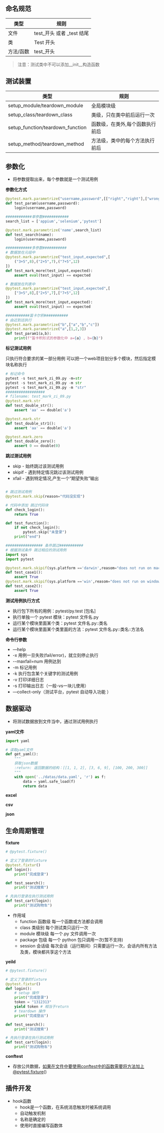 ## 命名规范
|类型|规则|
|-------|-------|
|文件|test_开头 或者 _test 结尾|
|类|Test 开头|
|方法/函数|	test_开头|
> 注意：测试类中不可以添加__init__构造函数	
## 测试装置
|类型|规则|
|-------|-------|
|setup_module/teardown_module |全局模块级 |
|setup_class/teardown_class |类级，只在类中前后运行一次 |
|setup_function/teardown_function |函数级，在类外,每个函数执行前后 |
|setup_method/teardown_method |方法级，类中的每个方法执行前后 |	
## 参数化
* 将参数提取出来，每个参数就是一个测试用例

**参数化方式**
```python
@pytest.mark.parametrize("username,password",[["right","right"],["wrong","wrong"]])
def test_param(username,password):
    login(username,password)

############单参数############
search_list = ['appium','selenium','pytest']

@pytest.mark.parametrize('name',search_list)
def test_search(name):
    login(username,password)

############多参数###########
# 数据放在元组中
@pytest.mark.parametrize("test_input,expected",[
    ("3+5",8),("2+5",7),("7+5",12)
])
def test_mark_more(test_input,expected):
    assert eval(test_input) == expected

# 数据放在列表中
@pytest.mark.parametrize("test_input,expected",[
    ["3+5",8],["2+5",7],["7+5",12]
])
def test_mark_more(test_input,expected):
    assert eval(test_input) == expected

###########笛卡尔积###########
# 由近到远执行
@pytest.mark.parametrize("b",["a","b","c"])
@pytest.mark.parametrize("a",[1,2,3])
def test_param1(a,b):
    print(f"笛卡积形式的参数化中 a={a} , b={b}")
```

**标记测试用例**

只执行符合要求的某一部分用例 可以把一个web项目划分多个模块，然后指定模块名称执行
```python
# 标记命令
pytest -s test_mark_zi_09.py -m=str
pytest -s test_mark_zi_09.py -m str
pytest -s test_mark_zi_09.py -m "str"
##################
# filename: test_mark_zi_09.py
@pytest.mark.str
def test_double_str():
    assert 'aa' == double('a')

@pytest.mark.str
def test_double_str1():
    assert 'aa' == double('a')

@pytest.mark.zero
def test_double_zero():
    assert 0 == double(0)

```
**跳过测试用例**
* skip - 始终跳过该测试用例
* skipif - 遇到特定情况跳过该测试用例
* xfail - 遇到特定情况,产生一个“期望失败”输出
```python

# 跳过测试用例
@pytest.mark.skip(reason="代码没实现")

# 代码中添加 跳过代码块
def check_login():
    return True 

def test_function():
    if not check_login():
        pytest.skip("未登录")
    print("end")

################# 条件跳过###########
# 根据测试条件 跳过相应的测试用例
import sys
import pytest

@pytest.mark.skipif(sys.platform =='darwin',reasom="does not run on mac")
def test_case1():
    assert True
@pytest.mark.skipif(sys.platform =='win',reasom="does not run on windows")
def test_case2():
    assert True
```
**测试用例执行方式**
* 执行包下所有的用例：pytest/py.test [包名]
* 执行单独一个 pytest 模块：pytest 文件名.py
* 运行某个模块里面某个类：pytest 文件名.py::类名
* 运行某个模块里面某个类里面的方法：pytest 文件名.py::类名::方法名

**命令行参数**
* —help 
* -x   用例一旦失败(fail/error)，就立刻停止执行
* --maxfail=num 用例达到
* -m  标记用例
* -k  执行包含某个关键字的测试用例
* -v 打印详细日志
* -s 打印输出日志（一般-vs一块儿使用）
* —collect-only（测试平台，pytest 自动导入功能 ）

## 数据驱动
* 将测试数据放到文件当中，通过测试用例执行

**yaml文件**
```python
import yaml

# 读取yaml文件
def get_yaml():
    """
    获取json数据
    :return: 返回数据的结构：[[1, 1, 2], [3, 6, 9], [100, 200, 300]]
    """
    with open('../datas/data.yaml', 'r') as f:
        data = yaml.safe_load(f)
        return data

```
**excel**


**csv**

**json**


## 生命周期管理
**fixture**
```python
# @pytest.fixture()

# 定义了登录的fixture
@pytest.fixtur()
def login():
    print("完成登录")

def test_search():
    print("测试搜索")

# 先执行登录在执行测试用例
def test_cart(login):
    print("测试购物车")
```
* 作用域
    * function	函数级	每一个函数或方法都会调用
    * class	类级别	每个测试类只运行一次
    * module	模块级	每一个.py 文件调用一次
    * package	包级	每一个 python 包只调用一次(暂不支持)
    * session	会话级	每次会话（运行期间）只需要运行一次，会话内所有方法及类，模块都共享这个方法

**yeild**
```python
# @pytest.fixture()

# 定义了登录的fixture
@pytest.fixtur()
def login():
    # setup 操作
    print("完成登录")
    token = "1312313"
    yield token # 相当于return
    # teardown 操作
    print("完成登出")

def test_search():
    print("测试搜索")

# 先执行登录在执行测试用例
def test_cart(login):
    print("测试购物车")
```
**conftest**
* 存放公共数据，如果在文件中要使用conftest中的函数需要将方法加上@pytest.fixture()

## 插件开发
* hook函数
  * hook是一个函数，在系统消息触发时被系统调用
  * 自动触发机制
  * 名称是确定的
  * 使用时直接编写函数体
